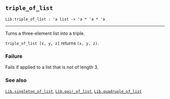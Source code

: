 ## `triple_of_list`

``` hol4
Lib.triple_of_list : 'a list -> 'a * 'a * 'a
```

------------------------------------------------------------------------

Turns a three-element list into a triple.

`triple_of_list [x, y, z]` returns `(x, y, z)`.

### Failure

Fails if applied to a list that is not of length 3.

### See also

[`Lib.singleton_of_list`](#Lib.singleton_of_list),
[`Lib.pair_of_list`](#Lib.pair_of_list),
[`Lib.quadruple_of_list`](#Lib.quadruple_of_list)
